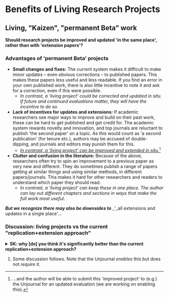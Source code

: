 # Benefits of Living Research Projects

## Living, "Kaizen", "permanent Beta" work

**Should research projects be improved and updated 'in the same place', rather than with 'extension papers'?**

### **Advantages of 'permanent Beta' projects**

* **Small changes and fixes:** The current system makes it difficult to make minor updates – even obvious corrections – to published papers. This makes these papers less useful and less readable. If you find an error in your own published work, there is also little incentive to note it and ask for a correction, even if this were possible.
  * _In contrast, a 'living project' could be corrected and updated in situ. If future and continued evaluations matter, they will have the incentive to do so._
* **Lack of incentives for updates and extensions**_**:**_ If academic researchers see major ways to improve and build on their past work, these can be hard to get published and get credit for. The academic system rewards novelty and innovation, and top journals are reluctant to publish 'the second paper' on a topic. As this would count as 'a second publication' (for tenure etc.), authors may be accused of double-dipping, and journals and editors may punish them for this.
  * [_In contrast, a 'living project' can be improved and extended in situ._](#user-content-fn-1)[^1]
* **Clutter and confusion in the literature:** Because of the above, researchers often try to spin an improvement to a previous paper as very new and different. They do sometimes publish a range of papers getting at similar things and using similar methods, in different papers/journals. This makes it hard for other researchers and readers to understand which paper they should read.
  * _In contrast, a 'living project' can keep these in one place. The author can lay out different chapters and sections in ways that make the full work most useful._

_**But we recognize there may also be downsides to**_ \_'\_all extensions and updates in a single place'...

### Discussion: living projects vs **the current "replication+extension approach"**

<details>

<summary><strong>SK: why [do] you think it's significantly better than the current replication+extension approach?</strong></summary>

**PS (?):** Are these things like 'living' google docs that keep getting updated? If so I'd consider using workarounds to replicate their benefits on the forum for a test run (e.g., people add a version to paper title or content or post a new version for each major revision). More generally, I'd prefer the next publication norm for papers to be about making new 'versions' of prior publications (e.g, a 'living review' paper on x is published and reviewed each year) than creating live documents (e.g., a dynamic review on x is published on a website and repeatedly reviewed at frequent and uncertain intervals when the authors add to it). I see huge value in living documents. However, I feel that they wouldn't be as efficient/easy to supervise/review as 'paper versions'.

@GavinTaylor: I don’t think living documents need to pose a problem as long as they are discretely versioned and each version is accessible. Some academic fields are/were focused on books more than papers, and these were versioned by edition. Preprinting is also a form of versioning and combining the citations between the published paper and its preprint/s seems to be gaining acceptance (well, google scholar may force this by letting you combine them) - I don’t recall ever seeing a preprint citation indication a specific version (on preprint servers that support this) but its seems possible.

DR: I mainly agree with @gavintaylor, but I appreciate that 'changing everything at the same time' is not always the best strategy.

The main idea is that each version is given a specific time stamp, and that is the object that is reviewed and cited. This is more or less already the case when we cite working papers/drafts/mimeos/preprints.

Gavin, on the latter 'past version accesibility' issue, This could/should be a part of what we ensure with specific rules and tech support, perhaps.

_I think the issue with the current citing practice for live documents like webpages is that even if a ‘version’ is indicated (e.g. access date) past versions aren’t often very accessible._

They might also not be ideal for citing as they would be an ever-changing resource. I can imagine the whole academic system struggling to understand and adapt to such a radical innovation given how focused it is on static documents. With all of this considered, I'd like 'dynamic/living work' to be incentivised with funding and managed with informal feedback and comments rather than being formally reviewed (at least for now). I'd see living review work as sitting alongside and informing 'reviewed' papers rather than supplanting them. As an example, you might have a website that provides a 'living document' for lay people about how to promote charity effectively and then publish annual papers to summarise the state of the art for an academic/sophisticated audience.

DR: I can see the arguments on both sides here. I definitely support replications and sometimes it may make sense for the author to “start a new paper” rather than make this an improvement if the old one. I also think that the project should be time stamped, evaluated and archived at particular stages of its development.

But I lean to thinking that in many to most cases a single project with multiple updates will make the literature clearer and easier to navigate than the current proliferation of “multiple very similar papers by the same author in different journals”. It also seems a better use of researcher time, rather than having to constantly restate and repackage the same things

</details>

1. Some discussion follows. Note that the Unjournal _enables_ this but does not _require_ it.

[^1]: ...and the author will be able to submit this 'improved project' to (e.g.) the Unjournal for an updated evaluation (we are working on enabling this).
